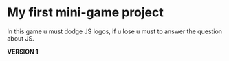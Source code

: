 # My first mini-game project
In this game u must dodge JS logos, if u lose u must to answer the question about JS.

**VERSION 1**